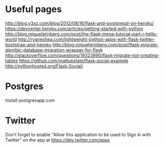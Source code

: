 # Useful pages

http://blog.y3xz.com/blog/2012/08/16/flask-and-postgresql-on-heroku/
https://devcenter.heroku.com/articles/getting-started-with-python
http://blog.miguelgrinberg.com/post/the-flask-mega-tutorial-part-i-hello-world
http://ryaneshea.com/lightweight-python-apps-with-flask-twitter-bootstrap-and-heroku
http://blog.miguelgrinberg.com/post/flask-migrate-alembic-database-migration-wrapper-for-flask
http://stackoverflow.com/questions/19323990/flask-migrate-not-creating-tables
https://github.com/mattupstate/flask-social-example
http://pythonhosted.org/Flask-Social/

# Postgres

Install postgresapp.com

# Twitter

Don't forget to enable "Allow this application to be used to Sign in with Twitter" on the app at https://dev.twitter.com/apps
